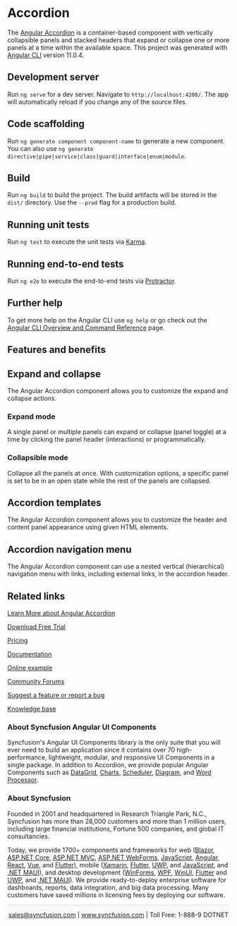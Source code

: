 # Accordion

The [Angular Accordion](https://www.syncfusion.com/angular-ui-components/angular-accordion?utm_source=github&utm_medium=listing&utm_campaign=angular-accordion-github-samples) is a container-based component with vertically collapsible panels and stacked headers that expand or collapse one or more panels at a time within the available space. This project was generated with [Angular CLI](https://github.com/angular/angular-cli) version 11.0.4.

## Development server

Run `ng serve` for a dev server. Navigate to `http://localhost:4200/`. The app will automatically reload if you change any of the source files.

## Code scaffolding

Run `ng generate component component-name` to generate a new component. You can also use `ng generate directive|pipe|service|class|guard|interface|enum|module`.

## Build

Run `ng build` to build the project. The build artifacts will be stored in the `dist/` directory. Use the `--prod` flag for a production build.

## Running unit tests

Run `ng test` to execute the unit tests via [Karma](https://karma-runner.github.io).

## Running end-to-end tests

Run `ng e2e` to execute the end-to-end tests via [Protractor](http://www.protractortest.org/).

## Further help

To get more help on the Angular CLI use `ng help` or go check out the [Angular CLI Overview and Command Reference](https://angular.io/cli) page.

## Features and benefits
## Expand and collapse

The Angular Accordion component allows you to customize the expand and collapse actions.

### Expand mode

A single panel or multiple panels can expand or collapse (panel toggle) at a time by clicking the panel header (interactions) or programmatically.

### Collapsible mode

Collapse all the panels at once. With customization options, a specific panel is set to be in an open state while the rest of the panels are collapsed.

## Accordion templates

The Angular Accordion component allows you to customize the header and content panel appearance using given HTML elements.

## Accordion navigation menu

The Angular Accordion component can use a nested vertical (hierarchical) navigation menu with links, including external links, in the accordion header.

## Related links
[Learn More about Angular Accordion](https://www.syncfusion.com/angular-ui-components/angular-accordion?utm_source=github&utm_medium=listing&utm_campaign=angular-accordion-github-samples)

[Download Free Trial](https://www.syncfusion.com/downloads/angular?utm_source=github&utm_medium=listing&utm_campaign=angular-accordion-github-samples)

[Pricing](https://www.syncfusion.com/sales/products/angular?utm_source=github&utm_medium=listing&utm_campaign=angular-accordion-github-samples)

[Documentation](https://ej2.syncfusion.com/angular/documentation/accordion/getting-started/?utm_source=github&utm_medium=listing&utm_campaign=angular-accordion-github-samples)

[Online example](https://ej2.syncfusion.com/angular/demos/#/bootstrap5/accordion/default?utm_source=github&utm_medium=listing&utm_campaign=angular-accordion-github-samples)

[Community Forums](https://www.syncfusion.com/forums/angular-components?utm_source=github&utm_medium=listing&utm_campaign=angular-accordion-github-samples)

[Suggest a feature or report a bug](https://www.syncfusion.com/feedback/angular?utm_source=github&utm_medium=listing&utm_campaign=angular-accordion-github-samples)

[Knowledge base](https://www.syncfusion.com/kb/angular-components?utm_source=github&utm_medium=listing&utm_campaign=angular-accordion-github-samples)

### About Syncfusion Angular UI Components

Syncfusion's Angular UI Components library is the only suite that you will ever need to build an application since it contains over 70 high-performance, lightweight, modular, and responsive UI Components in a single package. In addition to Accordion, we provide popular Angular Components such as [DataGrid](https://www.syncfusion.com/angular-ui-components/angular-grid?utm_source=github&utm_medium=listing&utm_campaign=angular-accordion-github-samples), [Charts](https://www.syncfusion.com/angular-ui-components/angular-charts?utm_source=github&utm_medium=listing&utm_campaign=angular-accordion-github-samples), [Scheduler](https://www.syncfusion.com/angular-ui-components/angular-scheduler?utm_source=github&utm_medium=listing&utm_campaign=angular-accordion-github-samples), [Diagram](https://www.syncfusion.com/angular-ui-components/angular-diagram?utm_source=github&utm_medium=listing&utm_campaign=angular-accordion-github-samples), and [Word Processor](https://www.syncfusion.com/angular-ui-components/angular-word-processor?utm_source=github&utm_medium=listing&utm_campaign=angular-accordion-github-samples).

### About Syncfusion

Founded in 2001 and headquartered in Research Triangle Park, N.C., Syncfusion has more than 28,000 customers and more than 1 million users, including large financial institutions, Fortune 500 companies, and global IT consultancies.

Today, we provide 1700+ components and frameworks for web ([Blazor](https://www.syncfusion.com/blazor-components?utm_source=github&utm_medium=listing&utm_campaign=angular-accordion-github-samples), [ASP.NET Core](https://www.syncfusion.com/aspnet-core-ui-controls?utm_source=github&utm_medium=listing&utm_campaign=angular-accordion-github-samples), [ASP.NET MVC](https://www.syncfusion.com/aspnet-mvc-ui-controls?utm_source=github&utm_medium=listing&utm_campaign=angular-accordion-github-samples), [ASP.NET WebForms](https://www.syncfusion.com/jquery/aspnet-webforms-ui-controls?utm_source=github&utm_medium=listing&utm_campaign=angular-accordion-github-samples), [JavaScript](https://www.syncfusion.com/javascript-ui-controls?utm_source=github&utm_medium=listing&utm_campaign=angular-accordion-github-samples), [Angular](https://www.syncfusion.com/angular-ui-components?utm_source=github&utm_medium=listing&utm_campaign=angular-accordion-github-samples), [React](https://www.syncfusion.com/react-ui-components?utm_source=github&utm_medium=listing&utm_campaign=angular-accordion-github-samples), [Vue](https://www.syncfusion.com/vue-ui-components?utm_source=github&utm_medium=listing&utm_campaign=angular-accordion-github-samples), and [Flutter](https://www.syncfusion.com/flutter-widgets?utm_source=github&utm_medium=listing&utm_campaign=angular-accordion-github-samples)), mobile ([Xamarin](https://www.syncfusion.com/xamarin-ui-controls?utm_source=github&utm_medium=listing&utm_campaign=angular-accordion-github-samples), [Flutter](https://www.syncfusion.com/flutter-widgets?utm_source=github&utm_medium=listing&utm_campaign=angular-accordion-github-samples), [UWP](https://www.syncfusion.com/uwp-ui-controls?utm_source=github&utm_medium=listing&utm_campaign=angular-accordion-github-samples), and [JavaScript](https://www.syncfusion.com/javascript-ui-controls?utm_source=github&utm_medium=listing&utm_campaign=angular-accordion-github-samples), and [.NET MAUI](https://www.syncfusion.com/maui-controls?utm_source=github&utm_medium=listing&utm_campaign=angular-accordion-github-samples)), and desktop development ([WinForms](https://www.syncfusion.com/winforms-ui-controls?utm_source=github&utm_medium=listing&utm_campaign=angular-accordion-github-samples), [WPF](https://www.syncfusion.com/wpf-controls?utm_source=github&utm_medium=listing&utm_campaign=angular-accordion-github-samples), [WinUI](https://www.syncfusion.com/winui-controls?utm_source=github&utm_medium=listing&utm_campaign=angular-accordion-github-samples), [Flutter](https://www.syncfusion.com/flutter-widgets?utm_source=github&utm_medium=listing&utm_campaign=angular-accordion-github-samples) and [UWP](https://www.syncfusion.com/uwp-ui-controls?utm_source=github&utm_medium=listing&utm_campaign=angular-accordion-github-samples), and [.NET MAUI](https://www.syncfusion.com/maui-controls?utm_source=github&utm_medium=listing&utm_campaign=angular-accordion-github-samples)). We provide ready-to-deploy enterprise software for dashboards, reports, data integration, and big data processing. Many customers have saved millions in licensing fees by deploying our software.

<hr style="height:0.3px;border:none;color:lightgrey;background-color:lightgrey;" />

<p align="center">
<a href="mailto:sales@syncfusion.com?Subject=Syncfusion Angular Accordion - GitHub" target="_top">sales@syncfusion.com</a> | <a href="https://www.syncfusion.com?utm_source=github&utm_medium=listing&utm_campaign=angular-accordion-github-samples)">www.syncfusion.com</a> | Toll Free: 1-888-9 DOTNET <br>
</p>
